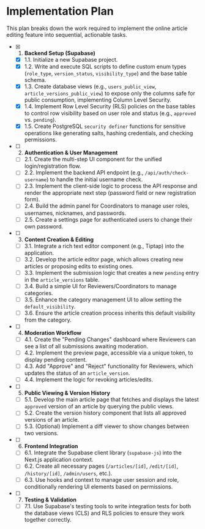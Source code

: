 # Implementation Plan

This plan breaks down the work required to implement the online article editing feature into sequential, actionable tasks.

- [x] 1. **Backend Setup (Supabase)**
  - [x] 1.1. Initialize a new Supabase project.
  - [x] 1.2. Write and execute SQL scripts to define custom enum types (`role_type`, `version_status`, `visibility_type`) and the base table schema.
  - [x] 1.3. Create database views (e.g., `users_public_view`, `article_versions_public_view`) to expose only the columns safe for public consumption, implementing Column Level Security.
  - [x] 1.4. Implement Row Level Security (RLS) policies on the base tables to control row visibility based on user role and status (e.g., `approved` vs. `pending`).
  - [x] 1.5. Create PostgreSQL `security definer` functions for sensitive operations like generating salts, hashing credentials, and checking permissions.

- [ ] 2. **Authentication & User Management**
  - [ ] 2.1. Create the multi-step UI component for the unified login/registration flow.
  - [ ] 2.2. Implement the backend API endpoint (e.g., `/api/auth/check-username`) to handle the initial username check.
  - [ ] 2.3. Implement the client-side logic to process the API response and render the appropriate next step (password field or new registration form).
  - [ ] 2.4. Build the admin panel for Coordinators to manage user roles, usernames, nicknames, and passwords.
  - [ ] 2.5. Create a settings page for authenticated users to change their own password.

- [ ] 3. **Content Creation & Editing**
  - [ ] 3.1. Integrate a rich text editor component (e.g., Tiptap) into the application.
  - [ ] 3.2. Develop the article editor page, which allows creating new articles or proposing edits to existing ones.
  - [ ] 3.3. Implement the submission logic that creates a new `pending` entry in the `article_versions` table.
  - [ ] 3.4. Build a simple UI for Reviewers/Coordinators to manage categories.
  - [ ] 3.5. Enhance the category management UI to allow setting the `default_visibility`.
  - [ ] 3.6. Ensure the article creation process inherits this default visibility from the category.

- [ ] 4. **Moderation Workflow**
  - [ ] 4.1. Create the "Pending Changes" dashboard where Reviewers can see a list of all submissions awaiting moderation.
  - [ ] 4.2. Implement the preview page, accessible via a unique token, to display pending content.
  - [ ] 4.3. Add "Approve" and "Reject" functionality for Reviewers, which updates the status of an `article_version`.
  - [ ] 4.4. Implement the logic for revoking articles/edits.

- [ ] 5. **Public Viewing & Version History**
  - [ ] 5.1. Develop the main article page that fetches and displays the latest `approved` version of an article by querying the public views.
  - [ ] 5.2. Create the version history component that lists all approved versions of an article.
  - [ ] 5.3. (Optional) Implement a diff viewer to show changes between two versions.

- [ ] 6. **Frontend Integration**
  - [ ] 6.1. Integrate the Supabase client library (`supabase-js`) into the Next.js application context.
  - [ ] 6.2. Create all necessary pages (`/articles/[id]`, `/edit/[id]`, `/history/[id]`, `/admin/users`, etc.).
  - [ ] 6.3. Use hooks and context to manage user session and role, conditionally rendering UI elements based on permissions.

- [ ] 7. **Testing & Validation**
  - [ ] 7.1. Use Supabase's testing tools to write integration tests for both the database views (CLS) and RLS policies to ensure they work together correctly.
